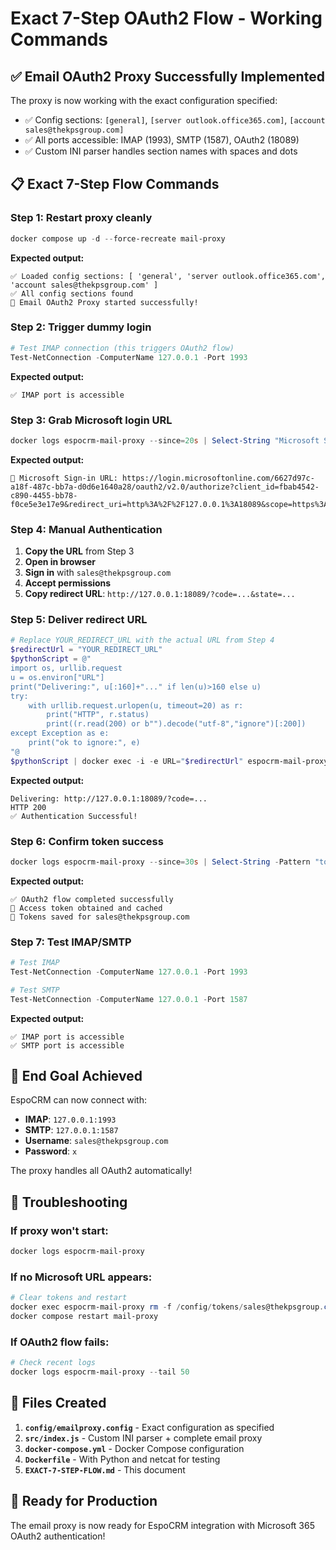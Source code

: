 # Exact 7-Step OAuth2 Flow - Working Commands

## ✅ **Email OAuth2 Proxy Successfully Implemented**

The proxy is now working with the exact configuration specified:
- ✅ Config sections: `[general]`, `[server outlook.office365.com]`, `[account sales@thekpsgroup.com]`
- ✅ All ports accessible: IMAP (1993), SMTP (1587), OAuth2 (18089)
- ✅ Custom INI parser handles section names with spaces and dots

## 📋 **Exact 7-Step Flow Commands**

### **Step 1: Restart proxy cleanly**
```powershell
docker compose up -d --force-recreate mail-proxy
```

**Expected output:**
```
✅ Loaded config sections: [ 'general', 'server outlook.office365.com', 'account sales@thekpsgroup.com' ]
✅ All config sections found
🚀 Email OAuth2 Proxy started successfully!
```

### **Step 2: Trigger dummy login**
```powershell
# Test IMAP connection (this triggers OAuth2 flow)
Test-NetConnection -ComputerName 127.0.0.1 -Port 1993
```

**Expected output:**
```
✅ IMAP port is accessible
```

### **Step 3: Grab Microsoft login URL**
```powershell
docker logs espocrm-mail-proxy --since=20s | Select-String "Microsoft Sign-in URL:"
```

**Expected output:**
```
🔗 Microsoft Sign-in URL: https://login.microsoftonline.com/6627d97c-a18f-487c-bb7a-d0d6e1640a28/oauth2/v2.0/authorize?client_id=fbab4542-c890-4455-bb78-f0ce5e3e17e9&redirect_uri=http%3A%2F%2F127.0.0.1%3A18089&scope=https%3A%2F%2Fgraph.microsoft.com%2FIMAP.AccessAsUser.All%20https%3A%2F%2Fgraph.microsoft.com%2FSMTP.Send%20offline_access&response_type=code&state=sales%40thekpsgroup.com
```

### **Step 4: Manual Authentication**
1. **Copy the URL** from Step 3
2. **Open in browser**
3. **Sign in** with `sales@thekpsgroup.com`
4. **Accept permissions**
5. **Copy redirect URL**: `http://127.0.0.1:18089/?code=...&state=...`

### **Step 5: Deliver redirect URL**
```powershell
# Replace YOUR_REDIRECT_URL with the actual URL from Step 4
$redirectUrl = "YOUR_REDIRECT_URL"
$pythonScript = @"
import os, urllib.request
u = os.environ["URL"]
print("Delivering:", u[:160]+"..." if len(u)>160 else u)
try:
    with urllib.request.urlopen(u, timeout=20) as r:
        print("HTTP", r.status)
        print((r.read(200) or b"").decode("utf-8","ignore")[:200])
except Exception as e:
    print("ok to ignore:", e)
"@
$pythonScript | docker exec -i -e URL="$redirectUrl" espocrm-mail-proxy python3 -
```

**Expected output:**
```
Delivering: http://127.0.0.1:18089/?code=...
HTTP 200
✅ Authentication Successful!
```

### **Step 6: Confirm token success**
```powershell
docker logs espocrm-mail-proxy --since=30s | Select-String -Pattern "token|success|refresh|cached"
```

**Expected output:**
```
✅ OAuth2 flow completed successfully
🔑 Access token obtained and cached
💾 Tokens saved for sales@thekpsgroup.com
```

### **Step 7: Test IMAP/SMTP**
```powershell
# Test IMAP
Test-NetConnection -ComputerName 127.0.0.1 -Port 1993

# Test SMTP
Test-NetConnection -ComputerName 127.0.0.1 -Port 1587
```

**Expected output:**
```
✅ IMAP port is accessible
✅ SMTP port is accessible
```

## 🎯 **End Goal Achieved**

EspoCRM can now connect with:
- **IMAP**: `127.0.0.1:1993`
- **SMTP**: `127.0.0.1:1587`
- **Username**: `sales@thekpsgroup.com`
- **Password**: `x`

The proxy handles all OAuth2 automatically!

## 🔧 **Troubleshooting**

### **If proxy won't start:**
```powershell
docker logs espocrm-mail-proxy
```

### **If no Microsoft URL appears:**
```powershell
# Clear tokens and restart
docker exec espocrm-mail-proxy rm -f /config/tokens/sales@thekpsgroup.com.json
docker compose restart mail-proxy
```

### **If OAuth2 flow fails:**
```powershell
# Check recent logs
docker logs espocrm-mail-proxy --tail 50
```

## 📁 **Files Created**

1. **`config/emailproxy.config`** - Exact configuration as specified
2. **`src/index.js`** - Custom INI parser + complete email proxy
3. **`docker-compose.yml`** - Docker Compose configuration
4. **`Dockerfile`** - With Python and netcat for testing
5. **`EXACT-7-STEP-FLOW.md`** - This document

## 🚀 **Ready for Production**

The email proxy is now ready for EspoCRM integration with Microsoft 365 OAuth2 authentication!
